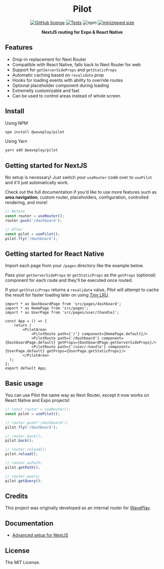 <h1 align="center">Pilot</h1>

<div align="center">

[![GitHub license](https://img.shields.io/github/license/Wave-Play/pilot?style=flat)](https://github.com/Wave-Play/pilot/blob/main/LICENSE) [![Tests](https://github.com/Wave-Play/pilot/workflows/CI/badge.svg)](https://github.com/Wave-Play/pilot/actions) ![npm](https://img.shields.io/npm/v/@waveplay/pilot) [![minizipped size](https://badgen.net/bundlephobia/minzip/@waveplay/pilot)](https://bundlephobia.com/result?p=@waveplay/pilot)

**NextJS routing for Expo & React Native**

</div>

## Features

- Drop-in replacement for Next Router
- Compatible with React Native, falls back to Next Router for web
- Support for `getServerSideProps` and `getStaticProps`
- Automatic caching based on `revalidate` prop
- Hooks for loading events with ability to override routes
- Optional placeholder component during loading
- Extremelly customizable and fast
- Can be used to control areas instead of whole screen

## Install

Using NPM

```bash
npm install @waveplay/pilot
```

Using Yarn

```bash
yarn add @waveplay/pilot
```

## Getting started for NextJS

No setup is necessary! Just switch your `useRouter` code over to `usePilot` and it'll just automatically work.

Check out the full documentation if you'd like to use more features such as **area navigation**, custom router, placeholders, configuration, controlled rendering, and more!


```ts
// Before
const router = useRouter();
router.push('/dashboard');

// After
const pilot = usePilot();
pilot.fly('/dashboard');
```

## Getting started for React Native

Import each page from your `/pages` directory like the example below.

Pass your `getServerSideProps` or `getStaticProps` as the `getProps` (optional) component for each route and they'll be executed once routed.

If your `getStaticProps` returns a `revalidate` value, Pilot will attempt to cache the result for faster loading later on using [Tiny LRU](https://github.com/avoidwork/tiny-lru).

```tsx
import * as DashboardPage from 'src/pages/dashboard';
import * as HomePage from 'src/pages';
import * as UserPage from 'src/pages/user/[handle]';

const App = () => {
	return (
		<PilotArea>
			<PilotRoute path={'/'} component={HomePage.default}/>
			<PilotRoute path={'/dashboard'} component={DashboardPage.default} getProps={DashboardPage.getServerSideProps}/>
			<PilotRoute path={'/user/:handle'} component={UserPage.default} getProps={UserPage.getStaticProps}/>
		</PilotArea>
  );
};
export default App;
```

## Basic usage

You can use Pilot the same way as Next Router, except it now works on React Native and Expo projects!

```ts
// const router = useRouter();
const pilot = usePilot();

// router.push('/dashboard');
pilot.fly('/dashboard');

// router.back();
pilot.back();

// router.reload();
pilot.reload();

// router.asPath;
pilot.getPath();

// router.query;
pilot.getQuery();
```

## Credits

This project was originally developed as an internal router for [WavePlay](https://waveplay.com).

## Documentation

- [Advanced setup for NextJS](https://github.com/Wave-Play/pilot/blob/main/docs/advanced-nextjs.md)

## License

The MIT License.
